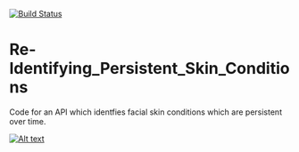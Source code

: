 [![Build Status](https://travis-ci.com/ileefmans/Re-Identifying_Persistent_Skin_Conditions.svg?token=uqQex7VxKszGWbK9PpaD&branch=master)](https://travis-ci.com/ileefmans/Re-Identifying_Persistent_Skin_Conditions)
# Re-Identifying_Persistent_Skin_Conditions

Code for an API which identfies facial skin conditions which are persistent over time.


[![Alt text](https://img.youtube.com/vi/VID/0.jpg)](https://www.youtube.com/watch?v=https://www.youtube.com/watch?v=fg9VBqtjan4)
